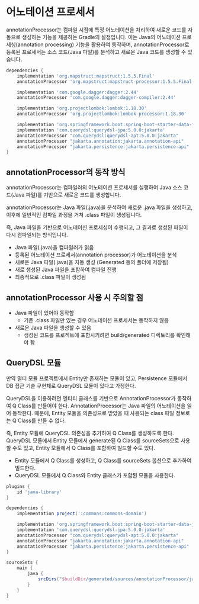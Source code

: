 # 어노테이션 프로세서

annotationProcessor는 컴파일 시점에 특정 어노테이션을 처리하여 새로운 코드를 자동으로 생성하는 기능을 제공하는 Gradle의 설정입니다.
이는 Java의 어노테이션 프로세싱(annotation processing) 기능을 활용하여 동작하며, annotationProcessor로 등록된 프로세서는 소스 코드(Java 파일)를 분석하고 새로운 Java 코드를 생성할 수 있습니다.

```groovy
dependencies {
    implementation 'org.mapstruct:mapstruct:1.5.5.Final'
    annotationProcessor 'org.mapstruct:mapstruct-processor:1.5.5.Final'

    implementation 'com.google.dagger:dagger:2.44'
    annotationProcessor 'com.google.dagger:dagger-compiler:2.44'

    implementation 'org.projectlombok:lombok:1.18.30'
    annotationProcessor 'org.projectlombok:lombok-processor:1.18.30'

    implementation 'org.springframework.boot:spring-boot-starter-data-jpa'
    implementation 'com.querydsl:querydsl-jpa:5.0.0:jakarta'
    annotationProcessor "com.querydsl:querydsl-apt:5.0.0:jakarta"
    annotationProcessor "jakarta.annotation:jakarta.annotation-api"
    annotationProcessor "jakarta.persistence:jakarta.persistence-api"
}
```

## annotationProcessor의 동작 방식

annotationProcessor는 컴파일러의 어노테이션 프로세서를 실행하여 Java 소스 코드(Java 파일)를 기반으로 새로운 코드를 생성합니다.

annotationProcessor는 Java 파일(.java)을 분석하여 새로운 .java 파일을 생성하고, 이후에 일반적인 컴파일 과정을 거쳐 .class 파일이 생성됩니다.

즉, Java 파일을 기반으로 어노테이션 프로세싱이 수행되고, 그 결과로 생성된 파일이 다시 컴파일되는 방식입니다.

 - Java 파일(.java)을 컴파일러가 읽음
 - 등록된 어노테이션 프로세서(annotation processor)가 어노테이션을 분석
 - 새로운 Java 파일(.java)을 자동 생성 (Generated 등의 폴더에 저장됨)
 - 새로 생성된 Java 파일을 포함하여 컴파일 진행
 - 최종적으로 .class 파일이 생성됨


## annotationProcessor 사용 시 주의할 점

 - Java 파일이 있어야 동작함
    - 기존 .class 파일만 있는 경우 어노테이션 프로세서는 동작하지 않음
 - 새로운 Java 파일을 생성할 수 있음
    - 생성된 코드를 프로젝트에 포함시키려면 build/generated 디렉토리를 확인해야 함

## QueryDSL 모듈

만약 멀티 모듈 프로젝트에서 Entity만 존재하는 모듈이 있고, Persistence 모듈에서 DB 접근 기술 구현체로 QueryDSL 모듈이 있다고 가정한다.

QueryDSL을 이용하려면 엔티티 클래스를 기반으로 AnnotationProcessor가 동작하여 Q Class를 만들어야 한다. AnnotationProcessor는 Java 파일의 어노테이션을 읽어 동작한다. 때문에, Entity 모듈을 의존성으로 받았을 때 사용되는 class 파일 정보로는 Q Class를 만들 수 없다.

즉, Entity 모듈에 QueryDSL 의존성을 추가하여 Q Class를 생성하도록 한다. QueryDSL 모듈에서 Entity 모듈에서 generate된 Q Class를 sourceSets으로 사용할 수도 있고, Entity 모듈에서 Q Class를 포함하여 빌드할 수도 있다.

 - Entity 모듈에서 Q Class를 생성하고, Q Class를 sourceSets 옵션으로 추가하여 빌드한다.
 - QueryDSL 모듈에서 Q Class와 Entity 클래스가 포함된 모듈을 사용한다.
```groovy
plugins {
    id 'java-library'
}

dependencies {
    implementation project(':commons:commons-domain')

    implementation 'org.springframework.boot:spring-boot-starter-data-jpa'
    implementation 'com.querydsl:querydsl-jpa:5.0.0:jakarta'
    annotationProcessor "com.querydsl:querydsl-apt:5.0.0:jakarta"
    annotationProcessor "jakarta.annotation:jakarta.annotation-api"
    annotationProcessor "jakarta.persistence:jakarta.persistence-api"
}

sourceSets {
    main {
        java {
            srcDirs("$buildDir/generated/sources/annotationProcessor/java/main") // QClass 경로 추가
        }
    }
}
```
